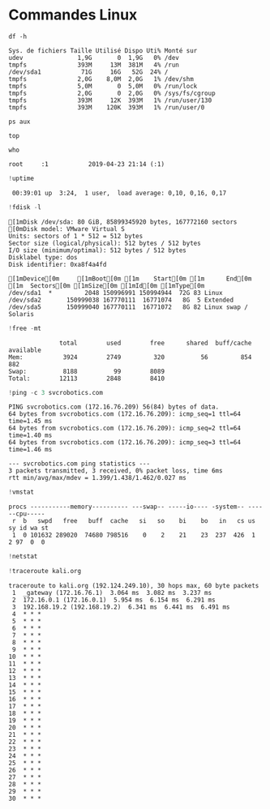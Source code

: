 
# Commandes Linux



```
df -h
```

    Sys. de fichiers Taille Utilisé Dispo Uti% Monté sur
    udev               1,9G       0  1,9G   0% /dev
    tmpfs              393M     13M  381M   4% /run
    /dev/sda1           71G     16G   52G  24% /
    tmpfs              2,0G    8,0M  2,0G   1% /dev/shm
    tmpfs              5,0M       0  5,0M   0% /run/lock
    tmpfs              2,0G       0  2,0G   0% /sys/fs/cgroup
    tmpfs              393M     12K  393M   1% /run/user/130
    tmpfs              393M    120K  393M   1% /run/user/0



```
ps aux
```

```
top
```


```
who
```

    root     :1           2019-04-23 21:14 (:1)



```python
!uptime
```

     00:39:01 up  3:24,  1 user,  load average: 0,10, 0,16, 0,17



```python
!fdisk -l
```

    [1mDisk /dev/sda: 80 GiB, 85899345920 bytes, 167772160 sectors
    [0mDisk model: VMware Virtual S
    Units: sectors of 1 * 512 = 512 bytes
    Sector size (logical/physical): 512 bytes / 512 bytes
    I/O size (minimum/optimal): 512 bytes / 512 bytes
    Disklabel type: dos
    Disk identifier: 0xa8f4a4fd
    
    [1mDevice[0m     [1mBoot[0m [1m    Start[0m [1m      End[0m [1m  Sectors[0m [1mSize[0m [1mId[0m [1mType[0m
    /dev/sda1  *         2048 150996991 150994944  72G 83 Linux
    /dev/sda2       150999038 167770111  16771074   8G  5 Extended
    /dev/sda5       150999040 167770111  16771072   8G 82 Linux swap / Solaris



```python
!free -mt
```

                  total        used        free      shared  buff/cache   available
    Mem:           3924        2749         320          56         854         882
    Swap:          8188          99        8089
    Total:        12113        2848        8410



```python
!ping -c 3 svcrobotics.com
```

    PING svcrobotics.com (172.16.76.209) 56(84) bytes of data.
    64 bytes from svcrobotics.com (172.16.76.209): icmp_seq=1 ttl=64 time=1.45 ms
    64 bytes from svcrobotics.com (172.16.76.209): icmp_seq=2 ttl=64 time=1.40 ms
    64 bytes from svcrobotics.com (172.16.76.209): icmp_seq=3 ttl=64 time=1.46 ms
    
    --- svcrobotics.com ping statistics ---
    3 packets transmitted, 3 received, 0% packet loss, time 6ms
    rtt min/avg/max/mdev = 1.399/1.438/1.462/0.027 ms



```python
!vmstat
```

    procs -----------memory---------- ---swap-- -----io---- -system-- ------cpu-----
     r  b   swpd   free   buff  cache   si   so    bi    bo   in   cs us sy id wa st
     1  0 101632 289020  74680 798516    0    2    21    23  237  426  1  2 97  0  0



```python
!netstat
```


```python
!traceroute kali.org
```

    traceroute to kali.org (192.124.249.10), 30 hops max, 60 byte packets
     1  _gateway (172.16.76.1)  3.064 ms  3.082 ms  3.237 ms
     2  172.16.0.1 (172.16.0.1)  5.954 ms  6.154 ms  6.291 ms
     3  192.168.19.2 (192.168.19.2)  6.341 ms  6.441 ms  6.491 ms
     4  * * *
     5  * * *
     6  * * *
     7  * * *
     8  * * *
     9  * * *
    10  * * *
    11  * * *
    12  * * *
    13  * * *
    14  * * *
    15  * * *
    16  * * *
    17  * * *
    18  * * *
    19  * * *
    20  * * *
    21  * * *
    22  * * *
    23  * * *
    24  * * *
    25  * * *
    26  * * *
    27  * * *
    28  * * *
    29  * * *
    30  * * *



```python

```

